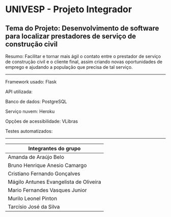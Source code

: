 # **UNIVESP - Projeto Integrador**

## Tema do Projeto: **Desenvolvimento de software para localizar prestadores de serviço de construção civil**

Resumo: Facilitar e tornar mais ágil o contato entre o prestador de serviço de construção civil e o cliente final, assim criando novas oportunidades de emprego e ajudando a população que precisa de tal serviço.

---

Framework usado: Flask

API utilizada:

Banco de dados: PostgreSQL

Serviço nuvem: Heroku

Opções de acessibilidade: VLibras

Testes automatizados:

---

|**Integrantes do grupo**
|-
|Amanda de Araújo Belo
|Bruno Henrique Anesio Camargo
|Cristiano Fernando Gonçalves
|Mágilo Antunes Evangelista de Oliveira
|Mario Fernandes Vasques Junior
|Murilo Leonel Pinton
|Tarcísio José da Silva
